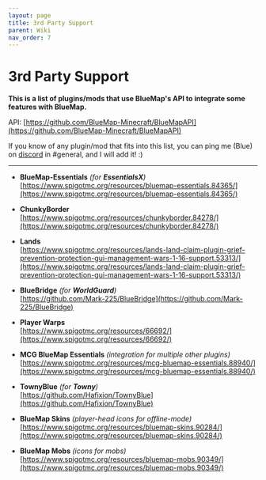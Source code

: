 ```yaml
---
layout: page
title: 3rd Party Support
parent: Wiki
nav_order: 7
---
```


# 3rd Party Support

**This is a list of plugins/mods that use BlueMap's API to integrate some features with BlueMap.**

API: [https://github.com/BlueMap-Minecraft/BlueMapAPI](https://github.com/BlueMap-Minecraft/BlueMapAPI)

If you know of any plugin/mod that fits into this list, you can ping me (Blue) on [discord](https://discord.gg/zmkyJa3) 
in #general, and I will add it! :)

----

- **BlueMap-Essentials** *(for **EssentialsX**)*<br>
  [https://www.spigotmc.org/resources/bluemap-essentials.84365/](https://www.spigotmc.org/resources/bluemap-essentials.84365/)

- **ChunkyBorder**<br>
  [https://www.spigotmc.org/resources/chunkyborder.84278/](https://www.spigotmc.org/resources/chunkyborder.84278/)

- **Lands**<br>
  [https://www.spigotmc.org/resources/lands-land-claim-plugin-grief-prevention-protection-gui-management-wars-1-16-support.53313/](https://www.spigotmc.org/resources/lands-land-claim-plugin-grief-prevention-protection-gui-management-wars-1-16-support.53313/)

- **BlueBridge** *(for **WorldGuard**)*<br>
  [https://github.com/Mark-225/BlueBridge](https://github.com/Mark-225/BlueBridge)

- **Player Warps**<br>
  [https://www.spigotmc.org/resources/66692/](https://www.spigotmc.org/resources/66692/)

- **MCG BlueMap Essentials** *(integration for multiple other plugins)*<br>
  [https://www.spigotmc.org/resources/mcg-bluemap-essentials.88940/](https://www.spigotmc.org/resources/mcg-bluemap-essentials.88940/)

- **TownyBlue** *(for **Towny**)*<br>
  [https://github.com/Hafixion/TownyBlue](https://github.com/Hafixion/TownyBlue)
  
- **BlueMap Skins** *(player-head icons for offline-mode)*<br>
  [https://www.spigotmc.org/resources/bluemap-skins.90284/](https://www.spigotmc.org/resources/bluemap-skins.90284/)

- **BlueMap Mobs** *(icons for mobs)*<br>
  [https://www.spigotmc.org/resources/bluemap-mobs.90349/](https://www.spigotmc.org/resources/bluemap-mobs.90349/)
